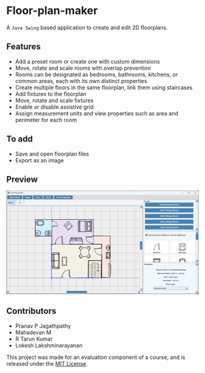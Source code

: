 # Floor-plan-maker
A `Java Swing` based application to create and edit 2D floorplans.

## Features
- Add a preset room or create one with custom dimensions
- Move, rotate and scale rooms with overlap prevention
- Rooms can be designated as bedrooms, bathrooms, kitchens, or common areas, each with its own distinct properties
- Create multiple floors in the same floorplan, link them using staircases
- Add fixtures to the floorplan
- Move, rotate and scale fixtures
- Enable or disable assistive grid
- Assign measurement units and view properties such as area and perimeter for each room

## To add
- Save and open floorplan files
- Export as an image

## Preview
![screenshot](screenshot.png)

## Contributors
- Pranav P Jagathpathy
- Mahadevan M
- R Tarun Kumar
- Lokesh Lakshminarayanan 

This project was made for an evaluation component of a course, and is released under the [MIT License](LICENSE).
